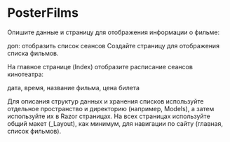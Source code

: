 # PosterFilms

Опишите данные и страницу для отображения информации о фильме:

доп: отобразить список сеансов
Создайте страницу для отображения списка фильмов.

На главное странице (Index) отобразите расписание сеансов кинотеатра:

дата, время, название фильма, цена билета

Для описания структур данных и хранения списков используйте отдельное пространство и директорию (например, Models), а затем используйте их в Razor страницах.
На всех страницах используйте общий макет (_Layout), как минимум, для навигации по сайту (главная, список фильмов).
